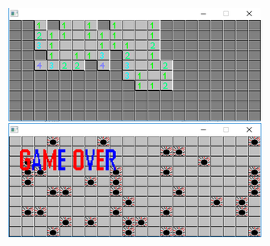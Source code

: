 ![alt tag](https://github.com/eme64/Hobby-Projects-Archive/blob/master/Blitz3D/ms0.1/img.png?raw=true "Minesweeper")
![alt tag](https://github.com/eme64/Hobby-Projects-Archive/blob/master/Blitz3D/ms0.1/img2.png?raw=true "Minesweeper")
